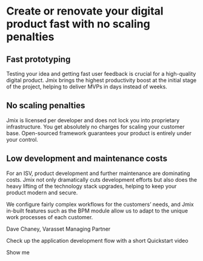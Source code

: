 # Create or renovate your digital product fast with no scaling penalties

## Fast prototyping

Testing your idea and getting fast user feedback is crucial for a high-quality digital product. Jmix brings the highest productivity boost at the initial stage of the project, helping to deliver MVPs in days instead of weeks.

## No scaling penalties

Jmix is licensed per developer and does not lock you into proprietary infrastructure. You get absolutely no charges for scaling your customer base. Open-sourced framework guarantees your product is entirely under your control.

## Low development and maintenance costs

For an ISV, product development and further maintenance are dominating costs. Jmix not only dramatically cuts development efforts but also does the heavy lifting of the technology stack upgrades, helping to keep your product modern and secure.

We configure fairly complex workflows for the customers’ needs, and Jmix in-built features such as the BPM module allow us to adapt to the unique work processes of each customer.

Dave Chaney, Varasset Managing Partner

Check up the application development flow with a short Quickstart video

Show me